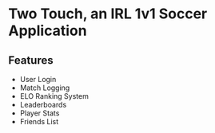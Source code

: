 # **Two Touch**, an IRL 1v1 Soccer Application

## Features
- User Login
- Match Logging
- ELO Ranking System
- Leaderboards
- Player Stats
- Friends List
